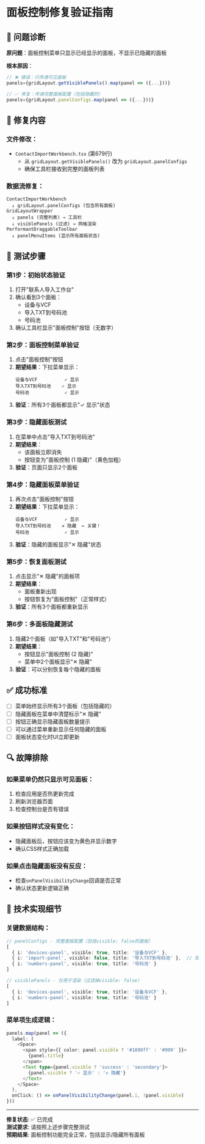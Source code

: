 # 面板控制修复验证指南

## 🐛 **问题诊断**

**原问题**：面板控制菜单只显示已经显示的面板，不显示已隐藏的面板

**根本原因**：
```typescript
// ❌ 错误：只传递可见面板
panels={gridLayout.getVisiblePanels().map(panel => ({...}))}

// ✅ 修复：传递完整面板配置（包括隐藏的）
panels={gridLayout.panelConfigs.map(panel => ({...}))}
```

## 🔧 **修复内容**

### **文件修改**：
- `ContactImportWorkbench.tsx` (第679行)
  - 从 `gridLayout.getVisiblePanels()` 改为 `gridLayout.panelConfigs`
  - 确保工具栏接收到完整的面板列表

### **数据流修复**：
```
ContactImportWorkbench 
  ↓ gridLayout.panelConfigs (包含所有面板)
GridLayoutWrapper 
  ↓ panels (完整列表) → 工具栏
  ↓ visiblePanels (过滤) → 网格渲染
PerformantDraggableToolbar
  ↓ panelMenuItems (显示所有面板状态)
```

## 🧪 **测试步骤**

### **第1步：初始状态验证**
1. 打开"联系人导入工作台"
2. 确认看到3个面板：
   - 设备与VCF
   - 导入TXT到号码池 
   - 号码池
3. 确认工具栏显示"面板控制"按钮（无数字）

### **第2步：面板控制菜单验证**
1. 点击"面板控制"按钮
2. **期望结果**：下拉菜单显示：
   ```
   设备与VCF          ✓ 显示
   导入TXT到号码池    ✓ 显示  
   号码池             ✓ 显示
   ```
3. **验证**：所有3个面板都显示"✓ 显示"状态

### **第3步：隐藏面板测试**
1. 在菜单中点击"导入TXT到号码池"
2. **期望结果**：
   - 该面板立即消失
   - 按钮变为"面板控制 (1 隐藏)"（黄色加粗）
3. **验证**：页面只显示2个面板

### **第4步：隐藏面板菜单验证**  
1. 再次点击"面板控制"按钮
2. **期望结果**：下拉菜单显示：
   ```
   设备与VCF          ✓ 显示
   导入TXT到号码池    ✕ 隐藏  ← 关键！
   号码池             ✓ 显示
   ```
3. **验证**：隐藏的面板显示"✕ 隐藏"状态

### **第5步：恢复面板测试**
1. 点击显示"✕ 隐藏"的面板项
2. **期望结果**：
   - 面板重新出现
   - 按钮恢复为"面板控制"（正常样式）
3. **验证**：所有3个面板都重新显示

### **第6步：多面板隐藏测试**
1. 隐藏2个面板（如"导入TXT"和"号码池"）
2. **期望结果**：
   - 按钮显示"面板控制 (2 隐藏)"
   - 菜单中2个面板显示"✕ 隐藏"
3. **验证**：可以分别恢复每个隐藏的面板

## ✅ **成功标准**

- [ ] 菜单始终显示所有3个面板（包括隐藏的）
- [ ] 隐藏面板在菜单中清楚标示"✕ 隐藏"
- [ ] 按钮正确显示隐藏面板数量提示
- [ ] 可以通过菜单重新显示任何隐藏的面板
- [ ] 面板状态变化时UI立即更新

## 🔍 **故障排除**

### **如果菜单仍然只显示可见面板**：
1. 检查应用是否热更新完成
2. 刷新浏览器页面
3. 检查控制台是否有错误

### **如果按钮样式没有变化**：
- 隐藏面板后，按钮应该变为黄色并显示数字
- 确认CSS样式正确加载

### **如果点击隐藏面板没有反应**：
- 检查`onPanelVisibilityChange`回调是否正常
- 确认状态更新逻辑正确

## 📝 **技术实现细节**

### **关键数据结构**：
```typescript
// panelConfigs - 完整面板配置（包括visible: false的面板）
[
  { i: 'devices-panel', visible: true, title: '设备与VCF' },
  { i: 'import-panel', visible: false, title: '导入TXT到号码池' },  // 隐藏
  { i: 'numbers-panel', visible: true, title: '号码池' }
]

// visiblePanels - 仅用于渲染（过滤掉visible: false）
[
  { i: 'devices-panel', visible: true, title: '设备与VCF' },
  { i: 'numbers-panel', visible: true, title: '号码池' }
]
```

### **菜单项生成逻辑**：
```typescript
panels.map(panel => ({
  label: (
    <Space>
      <span style={{ color: panel.visible ? '#1890ff' : '#999' }}>
        {panel.title}
      </span>
      <Text type={panel.visible ? 'success' : 'secondary'}>
        {panel.visible ? '✓ 显示' : '✕ 隐藏'}
      </Text>
    </Space>
  ),
  onClick: () => onPanelVisibilityChange(panel.i, !panel.visible)
}))
```

---

**修复状态**: ✅ 已完成  
**测试要求**: 请按照上述步骤完整测试  
**预期结果**: 面板控制功能完全正常，包括显示/隐藏所有面板